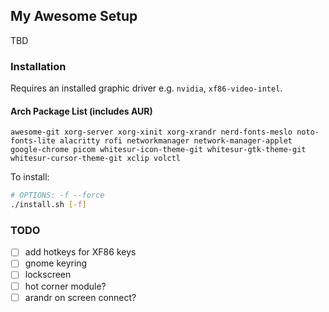 ## My Awesome Setup
TBD

### Installation
Requires an installed graphic driver e.g. `nvidia`, `xf86-video-intel`.
#### Arch Package List (includes AUR)
```awesome-git xorg-server xorg-xinit xorg-xrandr nerd-fonts-meslo noto-fonts-lite alacritty rofi networkmanager network-manager-applet google-chrome picom whitesur-icon-theme-git whitesur-gtk-theme-git whitesur-cursor-theme-git xclip volctl```

To install:
```BASH
# OPTIONS: -f --force
./install.sh [-f]
```

### TODO
- [ ] add hotkeys for XF86 keys
- [ ] gnome keyring
- [ ] lockscreen
- [ ] hot corner module?
- [ ] arandr on screen connect?
